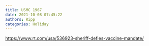 ```yaml
---
title: USMC 1967
date: 2021-10-08 07:45:22
authors: Ripp
categories: Holiday
---
```


 https://www.rt.com/usa/536923-sheriff-defies-vaccine-mandate/